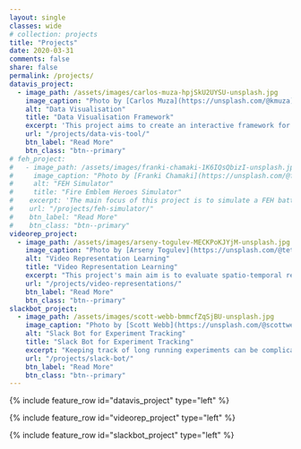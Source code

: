 ```yaml
---
layout: single
classes: wide
# collection: projects
title: "Projects"
date: 2020-03-31
comments: false
share: false
permalink: /projects/
datavis_project:
  - image_path: /assets/images/carlos-muza-hpjSkU2UYSU-unsplash.jpg
    image_caption: "Photo by [Carlos Muza](https://unsplash.com/@kmuza) on [Unsplash](https://unsplash.com)"
    alt: "Data Visualisation"
    title: "Data Visualisation Framework"
    excerpt: 'This project aims to create an interactive framework for describing and visualising datasets.'
    url: "/projects/data-vis-tool/"
    btn_label: "Read More"
    btn_class: "btn--primary"
# feh_project:
#   - image_path: /assets/images/franki-chamaki-1K6IQsQbizI-unsplash.jpg
#     image_caption: "Photo by [Franki Chamaki](https://unsplash.com/@franki) on [Unsplash](https://unsplash.com)"
#     alt: "FEH Simulator"
#     title: "Fire Emblem Heroes Simulator"
#    excerpt: 'The main focus of this project is to simulate a FEH battle, while considering the characteristics of different units, skills and maps. It initially focuses on Arena battles (4 heroes on each team, X by X maps). The final go is to use this simulator as an input to create an AI to play FEH.'
#    url: "/projects/feh-simulator/"
#    btn_label: "Read More"
#    btn_class: "btn--primary"
videorep_project:
  - image_path: /assets/images/arseny-togulev-MECKPoKJYjM-unsplash.jpg
    image_caption: "Photo by [Arseny Togulev](https://unsplash.com/@tetrakiss) on [Unsplash](https://unsplash.com)"
    alt: "Video Representation Learning"
    title: "Video Representation Learning"
    excerpt: "This project's main aim is to evaluate spatio-temporal representation learning from videos using deep learning architectures."
    url: "/projects/video-representations/"
    btn_label: "Read More"
    btn_class: "btn--primary"
slackbot_project:
  - image_path: /assets/images/scott-webb-bmmcfZqSjBU-unsplash.jpg
    image_caption: "Photo by [Scott Webb](https://unsplash.com/@scottwebb) on [Unsplash](https://unsplash.com)"
    alt: "Slack Bot for Experiment Tracking"
    title: "Slack Bot for Experiment Tracking"
    excerpt: "Keeping track of long running experiments can be complicated. This project creates a bot that can be used to send the results of experiments and any other information you'd like to a Slack channel."
    url: "/projects/slack-bot/"
    btn_label: "Read More"
    btn_class: "btn--primary"
---
```


{% include feature_row id="datavis_project" type="left" %}

<!-- {% include feature_row id="feh_project" type="left" %} -->

{% include feature_row id="videorep_project" type="left" %}

{% include feature_row id="slackbot_project" type="left" %}
